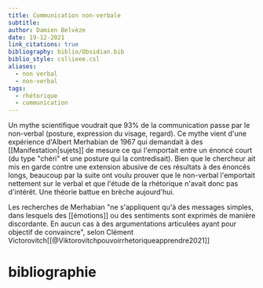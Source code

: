```yaml
---
title: Communication non-verbale
subtitle: 
author: Damien Belvèze
date: 19-12-2021
link_citations: true
bibliography: biblio/Obsidian.bib
biblio_style: csl\ieee.csl
aliases:
  - non verbal
  - non-verbal
tags:
  - rhétorique
  - communication
---
```


Un mythe scientifique voudrait que 93% de la communication passe par le non-verbal (posture, expression du visage, regard). 
Ce mythe vient d'une expérience d'Albert Merhabian de 1967 qui demandait à des [[Manifestation|sujets]] de mesure ce qui l'emportait entre un énoncé court (du type "chéri" et une posture qui la contredisait). Bien que le chercheur ait mis en garde contre une extension abusive de ces résultats à des énoncés longs, beaucoup par la suite ont voulu prouver que le non-verbal l'emportait nettement sur le verbal et que l'étude de la rhétorique n'avait donc pas d'intérêt.
Une théorie battue en brèche aujourd'hui.

Les recherches de Merhabian "ne s'appliquent qu'à des messages simples, dans lesquels des [[émotions]] ou des sentiments sont exprimés de manière discordante. En aucun cas à des argumentations articulées ayant pour objectif de convaincre", selon Clément Victorovitch[[@Viktorovitchpouvoirrhetoriqueapprendre2021]]




# bibliographie

